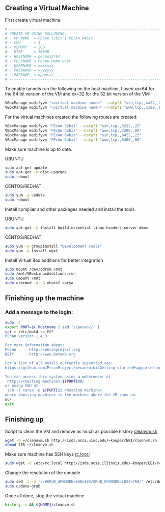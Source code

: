 ## Creating a Virtual Machine

First create  virtual machine

```bash
# ----------------------------------------------------------------------
# CREATE VM USING FOLLOWING:
# - VM NAME  = PEcAn 32bit | PEcAn 64bit
# - CPU      = 1
# - MEMORY   = 2GB 
# - DISK     = 100GB
# - HOSTNAME = pecan32/64
# - FULLNAME = PEcAn Demo User
# - USERNAME = xxxxxxx
# - PASSWORD = yyyyyyy
# - PACKAGE  = openssh
# ----------------------------------------------------------------------
```

To enable tunnels run the following on the host machine, I used xx=64 for the 64 bit version of the VM and xx=32 for the 32 bit version of the VM:

```bash
VBoxManage modifyvm "<virtual machine name>" --natpf1 "ssh,tcp,,xx22,,22"
VBoxManage modifyvm "<virtual machine name>" --natpf1 "www,tcp,,xx80,,80"
```

For the virtual machines created the following routes are created:

```bash
VBoxManage modifyvm "PEcAn 32bit" --natpf1 "ssh,tcp,,3222,,22"
VBoxManage modifyvm "PEcAn 32bit" --natpf1 "www,tcp,,3280,,80"
VBoxManage modifyvm "PEcAn 64bit" --natpf1 "ssh,tcp,,6422,,22"
VBoxManage modifyvm "PEcAn 64bit" --natpf1 "www,tcp,,6480,,80"
```

Make sure machine is up to date.

UBUNTU
```bash
sudo apt-get update
sudo apt-get -y dist-upgrade
sudo reboot
```

CENTOS/REDHAT
```bash
sudo yum -y update
sudo reboot
```

Install compiler and other packages needed and install the tools.

UBUNTU
```bash
sudo apt-get -y install build-essential linux-headers-server dkms
```

CENTOS/REDHAT
```bash
sudo yum -y groupinstall "Development Tools"
sudo yum -y install wget
```

Install Virtual Box additions for better integration

```bash
sudo mount /dev/cdrom /mnt
sudo /mnt/VBoxLinuxAdditions.run
sudo umount /mnt
sudo usermod -a -G vboxsf carya
```

## Finishing up the machine

### Add a message to the login:

```bash
sudo -s
export PORT=$( hostname | sed 's/pecan//' )
cat > /etc/motd << EOF
PEcAn version 1.4.3

For more information about:
Pecan    - http://pecanproject.org
BETY     - http://www.betydb.org

For a list of all models currently supported see:
https://github.com/PecanProject/pecan/wiki/Getting-started#supported-models

You can access this system using a webbrowser at
 http://<hosting machine>:${PORT}80/
or using SSH at
 ssh -l carya -p ${PORT}22 <hosting machine>
where <hosting machine> is the machine where the VM runs on.
EOF
exit
```

## Finishing up

Script to clean the VM and remove as much as possible history [cleanvm.sh](http://isda.ncsa.uiuc.edu/~kooper/EBI/cleanvm.sh)

```bash
wget -O ~/cleanvm.sh http://isda.ncsa.uiuc.edu/~kooper/EBI/cleanvm.sh
chmod 755 ~/cleanvm.sh
```

Make sure machine has SSH keys [rc.local](http://isda.ncsa.illinois.edu/~kooper/EBI/rc.local)

```bash
sudo wget -O /etc/rc.local http://isda.ncsa.illinois.edu/~kooper/EBI/rc.local
```

Change the resolution of the console

```bash
sudo sed -i -e 's/#GRUB_GFXMODE=640x480/GRUB_GFXMODE=1024x768/' /etc/default/grub
sudo update-grub
```

Once all done, stop the virtual machine
```bash
history -c && ${HOME}/cleanvm.sh
```
